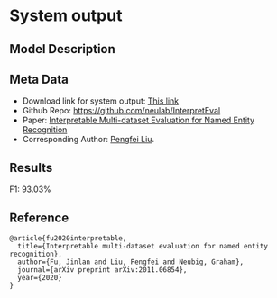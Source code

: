 # System output


## Model Description

## Meta Data
* Download link for system output: [This link](https://drive.google.com/file/d/1K6DspM6vZEmHS44QF6ErVQl9UGHhRUN6/view?usp=sharing)
* Github Repo: https://github.com/neulab/InterpretEval
* Paper: [Interpretable Multi-dataset Evaluation for Named Entity Recognition](https://arxiv.org/abs/2011.06854)
* Corresponding Author: [Pengfei Liu](http://pfliu.com/).

## Results
F1: 93.03%

## Reference
```
@article{fu2020interpretable,
  title={Interpretable multi-dataset evaluation for named entity recognition},
  author={Fu, Jinlan and Liu, Pengfei and Neubig, Graham},
  journal={arXiv preprint arXiv:2011.06854},
  year={2020}
}
```



